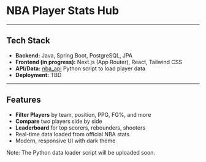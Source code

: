 # NBA Player Stats Hub

---

##  Tech Stack

- **Backend:** Java, Spring Boot, PostgreSQL, JPA
- **Frontend (in progress):** Next.js (App Router), React, Tailwind CSS
- **API/Data:** [nba_api](https://github.com/swar/nba_api) Python script to load player data
- **Deployment:** TBD

---

##  Features

-  **Filter Players** by team, position, PPG, FG%, and more
-  **Compare** two players side by side
-  **Leaderboard** for top scorers, rebounders, shooters
-  Real-time data loaded from official NBA stats
-  Modern, responsive UI with dark theme



Note: The Python data loader script will be uploaded soon. 
